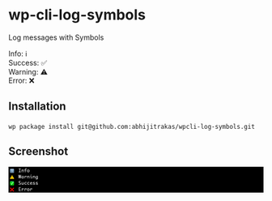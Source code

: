 # wp-cli-log-symbols
Log messages with Symbols

Info: ℹ️  
Success: ✅  
Warning: ⚠️  
Error: ❌ 

## Installation

`wp package install git@github.com:abhijitrakas/wpcli-log-symbols.git`

## Screenshot

![](src/assets/images/log-messages.png)

